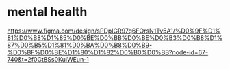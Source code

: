 # mental health


https://www.figma.com/design/sPDpIGR97q6FOrsN1Tv5A1/%D0%9F%D1%81%D0%B8%D1%85%D0%BE%D0%BB%D0%BE%D0%B3%D0%B8%D1%87%D0%B5%D1%81%D0%BA%D0%B8%D0%B9-%D0%BF%D0%BE%D1%80%D1%82%D0%B0%D0%BB?node-id=67-740&t=2f0Gt8Ss0KuiWEun-1